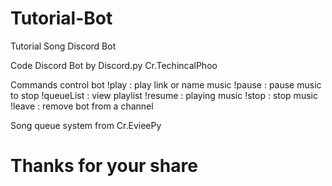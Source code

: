 # Tutorial-Bot
Tutorial Song Discord Bot

Code Discord Bot by Discord.py
Cr.TechincalPhoo

Commands control bot
!play : play link or name music
!pause : pause music to stop
!queueList : view playlist
!resume : playing music
!stop : stop music
!leave : remove bot from a channel

Song queue system from Cr.EvieePy
# Thanks for your share
